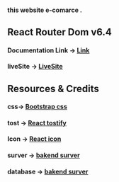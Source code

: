

#### this website  e-comarce .


## React Router Dom v6.4 
#### Documentation Link -> [Link](https://reactrouter.com/en/main/start/overview)


#### liveSite -> [LiveSite](https://cute-travesseiro-a5a754.netlify.app/)

## Resources & Credits

####  css-> [Bootstrap css](https://getbootstrap.com/)
####  tost -> [React tostify](https://www.npmjs.com/package/react-toastify)




#### Icon -> [React icon](https://react-icons.github.io/react-icons/)


#### surver -> [bakend surver](https://expressjs.com/)
#### database -> [bakend surver](https://www.mongodb.com/)



